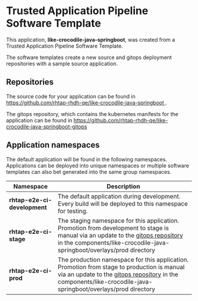 # Trusted Application Pipeline Software Template

This application, **like-crocodile-java-springboot**, was created from a Trusted Application Pipeline Software Template.

The software templates create a new source and gitops deployment repositories with a sample source application. 

## Repositories

The source code for your application can be found in [https://github.com/rhtap-rhdh-qe/like-crocodile-java-springboot ](https://github.com/rhtap-rhdh-qe/like-crocodile-java-springboot ).
 
The gitops repository, which contains the kubernetes manifests for the application can be found in 
[https://github.com/rhtap-rhdh-qe/like-crocodile-java-springboot-gitops ](https://github.com/rhtap-rhdh-qe/like-crocodile-java-springboot-gitops ) 

## Application namespaces 

The default application will be found in the following namespaces. Applications can be deployed into unique namespaces or multiple software templates can also bet generated into the same group namespaces.  

|  Namespace   |  Description   |  
| -------- | -------- |   
| **rhtap-e2e-ci-development** | The default application during development. Every build will be deployed to this namespace for testing. | 
| **rhtap-e2e-ci-stage** | The staging namespace for this application. Promotion from development to stage is manual via an update to the [gitops repository](https://github.com/rhtap-rhdh-qe/like-crocodile-java-springboot-gitops ) in the components/like-crocodile-java-springboot/overlays/prod directory |  
| **rhtap-e2e-ci-prod** | The production namespace for this application. Promotion from stage to production is manual via an update to the [gitops repository](https://github.com/rhtap-rhdh-qe/like-crocodile-java-springboot-gitops ) in the components/like-crocodile-java-springboot/overlays/prod directory | 